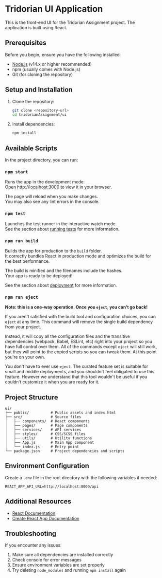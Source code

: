 # Tridorian UI Application

This is the front-end UI for the Tridorian Assignment project. The application is built using React.

## Prerequisites

Before you begin, ensure you have the following installed:
- [Node.js](https://nodejs.org/) (v14.x or higher recommended)
- npm (usually comes with Node.js)
- Git (for cloning the repository)

## Setup and Installation

1. Clone the repository:
   ```bash
   git clone <repository-url>
   cd tridorianAssignment/ui
   ```

2. Install dependencies:
   ```bash
   npm install
   ```

## Available Scripts

In the project directory, you can run:

### `npm start`

Runs the app in the development mode.\
Open [http://localhost:3000](http://localhost:3000) to view it in your browser.

The page will reload when you make changes.\
You may also see any lint errors in the console.

### `npm test`

Launches the test runner in the interactive watch mode.\
See the section about [running tests](https://facebook.github.io/create-react-app/docs/running-tests) for more information.

### `npm run build`

Builds the app for production to the `build` folder.\
It correctly bundles React in production mode and optimizes the build for the best performance.

The build is minified and the filenames include the hashes.\
Your app is ready to be deployed!

See the section about [deployment](https://facebook.github.io/create-react-app/docs/deployment) for more information.

### `npm run eject`

**Note: this is a one-way operation. Once you `eject`, you can't go back!**

If you aren't satisfied with the build tool and configuration choices, you can `eject` at any time. This command will remove the single build dependency from your project.

Instead, it will copy all the configuration files and the transitive dependencies (webpack, Babel, ESLint, etc) right into your project so you have full control over them. All of the commands except `eject` will still work, but they will point to the copied scripts so you can tweak them. At this point you're on your own.

You don't have to ever use `eject`. The curated feature set is suitable for small and middle deployments, and you shouldn't feel obligated to use this feature. However we understand that this tool wouldn't be useful if you couldn't customize it when you are ready for it.

## Project Structure

```
ui/
├── public/          # Public assets and index.html
├── src/             # Source files
│   ├── components/  # React components
│   ├── pages/       # Page components
│   ├── services/    # API services
│   ├── styles/      # CSS/SCSS files
│   ├── utils/       # Utility functions
│   ├── App.js       # Main App component
│   └── index.js     # Entry point
└── package.json     # Project dependencies and scripts
```

## Environment Configuration

Create a `.env` file in the root directory with the following variables if needed:

```
REACT_APP_API_URL=http://localhost:8000/api
```

## Additional Resources

- [React Documentation](https://reactjs.org/)
- [Create React App Documentation](https://create-react-app.dev/)

## Troubleshooting

If you encounter any issues:

1. Make sure all dependencies are installed correctly
2. Check console for error messages
3. Ensure environment variables are set properly
4. Try deleting `node_modules` and running `npm install` again
